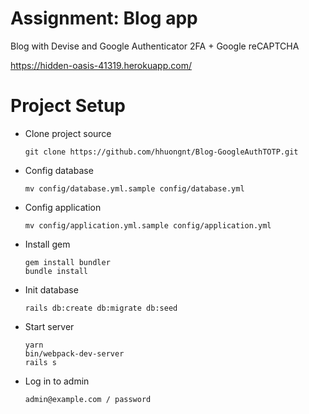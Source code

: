 # Assignment: Blog app

Blog with Devise and Google Authenticator 2FA + Google reCAPTCHA

https://hidden-oasis-41319.herokuapp.com/

# Project Setup

- Clone project source
    ```
    git clone https://github.com/hhuongnt/Blog-GoogleAuthTOTP.git
    ```
- Config database
    ```
    mv config/database.yml.sample config/database.yml
    ```
- Config application
    ```
    mv config/application.yml.sample config/application.yml
    ```
- Install gem
    ```
    gem install bundler
    bundle install
    ```
- Init database
    ```
    rails db:create db:migrate db:seed
    ```
- Start server
    ```
    yarn
    bin/webpack-dev-server
    rails s
    ```
- Log in to admin
    ```
    admin@example.com / password
    ```
#
